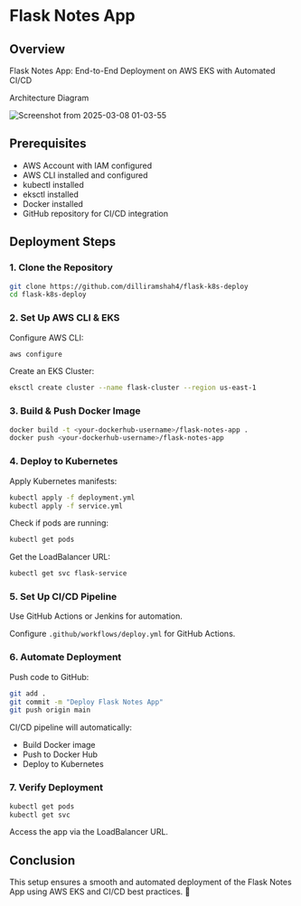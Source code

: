 # Flask Notes App

## Overview

Flask Notes App: End-to-End Deployment on AWS EKS with Automated CI/CD

Architecture Diagram

![Screenshot from 2025-03-08 01-03-55](https://github.com/user-attachments/assets/c8044f31-d0ad-44b2-a087-2c99a9b9844e)


## Prerequisites

- AWS Account with IAM configured
- AWS CLI installed and configured
- kubectl installed
- eksctl installed
- Docker installed
- GitHub repository for CI/CD integration

## Deployment Steps

### 1. Clone the Repository
```sh
git clone https://github.com/dilliramshah4/flask-k8s-deploy
cd flask-k8s-deploy
```

### 2. Set Up AWS CLI & EKS

Configure AWS CLI:
```sh
aws configure
```

Create an EKS Cluster:
```sh
eksctl create cluster --name flask-cluster --region us-east-1
```

### 3. Build & Push Docker Image
```sh
docker build -t <your-dockerhub-username>/flask-notes-app .
docker push <your-dockerhub-username>/flask-notes-app
```

### 4. Deploy to Kubernetes

Apply Kubernetes manifests:
```sh
kubectl apply -f deployment.yml
kubectl apply -f service.yml
```

Check if pods are running:
```sh
kubectl get pods
```

Get the LoadBalancer URL:
```sh
kubectl get svc flask-service
```

### 5. Set Up CI/CD Pipeline

Use GitHub Actions or Jenkins for automation.

Configure `.github/workflows/deploy.yml` for GitHub Actions.

### 6. Automate Deployment

Push code to GitHub:
```sh
git add .
git commit -m "Deploy Flask Notes App"
git push origin main
```

CI/CD pipeline will automatically:
- Build Docker image
- Push to Docker Hub
- Deploy to Kubernetes

### 7. Verify Deployment
```sh
kubectl get pods
kubectl get svc
```

Access the app via the LoadBalancer URL.

## Conclusion

This setup ensures a smooth and automated deployment of the Flask Notes App using AWS EKS and CI/CD best practices. 🚀
